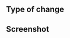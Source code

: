 ## Type of change
<!--- Please describe what your code improves. -->

## Screenshot
<!--- Please add a screenshot if it's a design change. -->
<!--- Info: https://help.github.com/articles/file-attachments-on-issues-and-pull-requests/ -->
